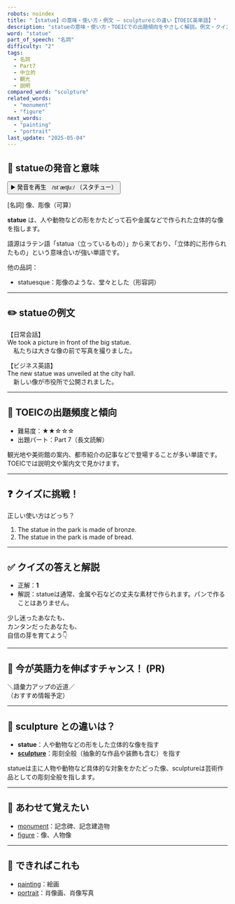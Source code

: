```yaml
---
robots: noindex
title: "【statue】の意味・使い方・例文 ― sculptureとの違い【TOEIC英単語】"
description: "statueの意味・使い方・TOEICでの出題傾向をやさしく解説。例文・クイズ付きでsculptureとの違いもわかりやすく学べます。"
word: "statue"
part_of_speech: "名詞"
difficulty: "2"
tags:
  - 名詞
  - Part7
  - 中立的
  - 観光
  - 説明
compared_word: "sculpture"
related_words:
  - "monument"
  - "figure"
next_words:
  - "painting"
  - "portrait"
last_update: "2025-05-04"
---
```


## 🔰 statueの発音と意味

<button class="play-audio" onclick="playTTS('statue')">
  <span class="play-audio-main">
    ▶️ 発音を再生　/stˈætʃuː/
  </span>
  <span class="play-audio-sub">
    （スタチュー）
  </span>
</button>

[名詞] 像、彫像（可算）

**statue** は、人や動物などの形をかたどって石や金属などで作られた立体的な像を指します。

語源はラテン語「statua（立っているもの）」から来ており、「立体的に形作られたもの」という意味合いが強い単語です。

他の品詞：  
- statuesque：彫像のような、堂々とした（形容詞）

---

## ✏️ statueの例文

【日常会話】  
We took a picture in front of the big statue.  
　私たちは大きな像の前で写真を撮りました。

【ビジネス英語】  
The new statue was unveiled at the city hall.  
　新しい像が市役所で公開されました。

---

## 🎯 TOEICの出題頻度と傾向

- 難易度：★★☆☆☆
- 出題パート：Part 7（長文読解）

観光地や美術館の案内、都市紹介の記事などで登場することが多い単語です。TOEICでは説明文や案内文で見かけます。

---

## ❓ クイズに挑戦！

正しい使い方はどっち？

1. The statue in the park is made of bronze.  
2. The statue in the park is made of bread.

---

## ✅ クイズの答えと解説

- 正解：**1**
- 解説：statueは通常、金属や石などの丈夫な素材で作られます。パンで作ることはありません。

少し迷ったあなたも、  
カンタンだったあなたも、  
自信の芽を育てよう👇️

---

## 🚀 今が英語力を伸ばすチャンス！ (PR)

<div class="info-center">
＼語彙力アップの近道／<br>  
（おすすめ情報予定）
</div>

---

## 🤔  sculpture との違いは？

- **statue**：人や動物などの形をした立体的な像を指す
- **[sculpture](/word/sculpture/)**：彫刻全般（抽象的な作品や装飾も含む）を指す

statueは主に人物や動物など具体的な対象をかたどった像、sculptureは芸術作品としての彫刻全般を指します。

---

## 🧩 あわせて覚えたい

- [monument](/word/monument/)：記念碑、記念建造物
- [figure](/word/figure/)：像、人物像

---

## 📖 できればこれも

- [painting](/word/painting/)：絵画
- [portrait](/word/portrait/)：肖像画、肖像写真

<!-- cvid: aid16_bid48 -->
